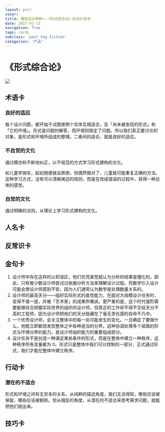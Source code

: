 ```yaml
---
layout: post
cover:
title: 理性设计种种——《形式综合论》的设计哲学
date: 2017-01-13
navigation: True
tags: cards
subclass: 'post tag-fiction'
categories: '产品'
---
```

 <!--more-->

# 《形式综合论》

![](https://img5.doubanio.com/lpic/s4205156.jpg)


## 术语卡

### 良好的适应

每个设计问题，都开始于试图使两个实体互相适合，及「尚未被发现的形式」和「它的环境」。形式是问题的解答，而环境则限定了问题。所以我们真正要讨论的对象，是形式和环境所组成的整理。二者间的适合，就是良好的适应。

### 不自觉的文化

通过模仿和不断地纠正，以不规范的方式学习形式建构的文化。

如儿童学骑车，起初随便就会跌倒，但偶然做对了，儿童就可能重复正确的方法。这种学习方式，没有可以清晰阐述的规则，而是在改成错误的过程中，获得一种总体的感觉。

### 自觉的文化

通过明确的法则，从理论上学习形式建构的文化。





## 人名卡


## 反常识卡


## 金句卡

1. 设计师中存在这样的认知误区，他们仅凭直觉就认为分析的结果是僵化的。因此，只有极少数设计师尝试过依据分析方法来理解设计过程。将数学引入设计可能会使设计师感到不安，因为人们通常认为数学是处理数量关系的。
2. 设计师的最高天分——组织实际形式的直觉能力，在面对大规模设计任务时，变得不值一提，并被「艺术家」的成果所嘲讽。更严重的是，这个时代强烈需要能够综合把握实际世界的组织的设计师，但真正的工作却不得不交给天分不高的工程师，因为设计师把他们的天分隐藏在了毫无责任感的自命不凡中。
3. 一个优秀设计师，会关注整体中的每一处可能发生的变化。一旦确定了要做什么，他能立即敏锐发现整体之中各种适当的分界。这种协调处理多个层面的形式与环境分界的能力，是设计师组织能力的重要组成部分。
4. 设计任务不是创造一种满足某些条件的形式，而是在整体中建立一种秩序，这种秩序所有变量都为 0。形式只是整体中我们可以控制的一部分，正式通过形式，我们才能在整体中建立秩序。

## 行动卡

### 潜在的不适合

形式和环境之间有无穷多的关系，从纯粹的描述角度，我们无法得知，哪些应该被保留，哪些应该被剔除。但从相反的角度，从潜在的不适合来思考需求问题，就能把他们挑出来。

## 技巧卡
